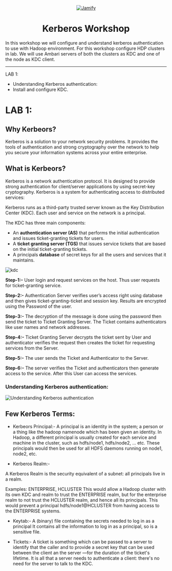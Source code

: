 <p align="center">
  <a href="https://web.mit.edu/kerberos/">
    <img alt="Jamify" src="https://user-images.githubusercontent.com/28974904/173368978-5b51bde7-4660-4ed4-9b76-aeeb78ef85dc.jpeg" />
  </a>
</p>
<h1 align="center">
   Kerberos Workshop <br/>
</h1>

In this workshop we will configure and understand kerberos authentication to use with Hadoop environment. For this workshop configure HDP clusters in lab. We will use Ambari servers of both the clusters as KDC and one of the node as KDC client.

------------------------------------------------------------------------------------------------------------------------------

LAB 1: 
  - Understanding Kerberos authentication:
  - Install and configure KDC.


# LAB 1: 

## Why Kerbeors?
Kerberos is a solution to your network security problems. 
It provides the tools of authentication and strong cryptography over the network to help you secure your information systems across your entire enterprise.

##  What is Kerbeors?
Kerberos is a network authentication protocol. 
It is designed to provide strong authentication for client/server applications by using secret-key cryptography. 
Kerberos is a system for authenticating access to distributed services:


Kerberos runs as a third-party trusted server known as the Key Distribution Center (KDC). Each user and service on the network is a principal.

The KDC has three main components:

* An **authentication server (AS)** that performs the initial authentication and issues ticket-granting tickets for users.
* A **ticket granting server (TGS)** that issues service tickets that are based on the initial ticket-granting tickets.
* A principals **database** of secret keys for all the users and services that it maintains.

![kdc](https://user-images.githubusercontent.com/28974904/173366640-c2e90f0d-6cf0-4330-8c9b-49f30944c600.jpeg)


**Step-1:-** 
User login and request services on the host. Thus user requests for ticket-granting service. 
 
**Step-2:-**
 Authentication Server verifies user’s access right using database and then gives ticket-granting-ticket and session key. Results are encrypted using the Password of the user. 
 
**Step-3:-**
 The decryption of the message is done using the password then send the ticket to Ticket Granting Server. The Ticket contains authenticators like user names and network addresses. 
 
**Step-4:-** 
 Ticket Granting Server decrypts the ticket sent by User and authenticator verifies the request then creates the ticket for requesting services from the Server. 
 
**Step-5:-**
 The user sends the Ticket and Authenticator to the Server. 
 
**Step-6:-**
 The server verifies the Ticket and authenticators then generate access to the service. After this User can access the services. 

### Understanding Kerberos authentication:
![Understanding Kerberos authentication](https://user-images.githubusercontent.com/28974904/173363503-e9db7171-610e-4933-a7b1-7bfa089b2632.png)

## Few Kerberos Terms:

* Kerbeors Principal:- 
A principal is an identity in the system; a person or a thing like the hadoop namenode which has been given an identity.
In Hadoop, a different principal is usually created for each service and machine in the cluster, such as hdfs/node1, hdfs/node2, ... etc. These principals would then be used for all HDFS daemons running on node1, node2, etc.

* Kerberos Realm:-

A Kerberos Realm is the security equivalent of a subnet: all principals live in a realm. 

Examples: ENTERPRISE, HCLUSTER
This would allow a Hadoop cluster with its own KDC and realm to trust the ENTERPRISE realm, but for the enterprise realm to not trust the HCLUSTER realm, and hence all its principals. This would prevent a principal hdfs/node1@HCLUSTER from having access to the ENTERPRISE systems.

* Keytab:-
A (binary) file containing the secrets needed to log in as a principal
It contains all the information to log in as a principal, so is a sensitive file.

* Tickets:-
A ticket is something which can be passed to a server to identify that the caller and to provide a secret key that can be used between the client an the server —for the duration of the ticket's lifetime. It is all that a server needs to authenticate a client: there's no need for the server to talk to the KDC.


